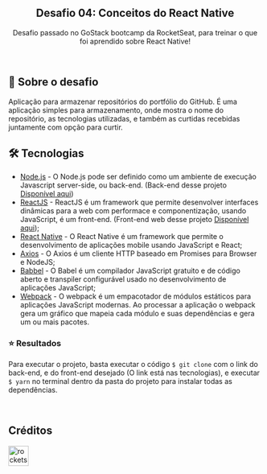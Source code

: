 <h2 align="center"> 
  Desafio 04: Conceitos do React Native 
</h3>

<p align="center">
  Desafio passado no GoStack bootcamp da RocketSeat, para treinar o que foi aprendido sobre React Native! 
</p>

<br>

<h2> 🚀 Sobre o desafio </h2>

<p>
  Aplicação para armazenar repositórios do portfólio do GitHub. É uma aplicação simples para armazenamento, onde mostra o nome do repositório, as tecnologias utilizadas, e também as curtidas recebidas juntamente com opção para curtir.
</p>

<h2> 🛠 Tecnologias </h2>
<p>
  <ul>
    <li>
      <a href="Nodejs.org">Node.js</a> - O Node.js pode ser definido como um ambiente de execução Javascript server-side, ou back-end.
      (Back-end desse projeto <a href="https://github.com/thiagostival/gostack-challenge-concepts-nodejs">Disponível aqui</a>)
    </li>
    <li>
      <a href="https://pt-br.reactjs.org/">ReactJS</a> - ReactJS é um framework que permite desenvolver interfaces dinâmicas para a web com performace e componentização, usando JavaScript, é um front-end.
      (Front-end web desse projeto <a href="https://github.com/thiagostival/gostack-challenge-concepts-reactjs">Disponível aqui</a>);
    </li>
    <li>
      <a href="https://reactnative.dev/">React Native</a> 
      - O React Native é um framework que permite o desenvolvimento de aplicações mobile usando JavaScript e React;
    </li>
    <li>
      <a href="https://github.com/axios/axios">Axios</a> 
      - O Axios é um cliente HTTP baseado em Promises para Browser e NodeJS;
    </li>
    <li>
      <a href="https://babeljs.io/">Babbel</a> 
      - O Babel é um compilador JavaScript gratuito e de código aberto e transpiler configurável usado no desenvolvimento de aplicações JavaScript;
    </li>
    <li>
      <a href="https://webpack.js.org/">Webpack</a>
      - O webpack é um empacotador de módulos estáticos para aplicações JavaScript modernas. Ao processar a aplicação o webpack gera um gráfico que mapeia cada módulo e suas dependências e gera um ou mais pacotes.
  </ul>
</p>

<h3> ⭐ Resultados </h3>
<p> Para executar o projeto, basta executar o código <code>$ git clone</code> com o link do back-end, e do front-end desejado (O link está nas tecnologias), e executar <code>$ yarn</code> no terminal dentro da pasta do projeto para instalar todas as dependências.
</p>

<br>
<h2>Créditos</h2>

[<img src="https://avatars0.githubusercontent.com/u/28929274?s=200&v=4" alt="rocketseat" width="40" height="40" />](https://github.com/Rocketseat)
